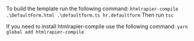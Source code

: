 To build the template run the following command:
`htmlrapier-compile .\DefaultForm.html .\defaultform.ts hr.defaultform`
Then run 
`tsc`

If you need to install htmlrapier-compile use the following command:
`yarn global add htmlrapier-compile`